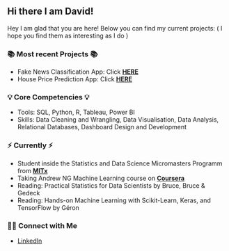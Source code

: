 ## Hi there I am David!
Hey I am glad that you are here! 
Below you can find my current projects: ( I hope you find them as interesting as I do )

### 📚 Most recent Projects 📚
- Fake News Classification App: Click **[HERE](https://github.com/DavidBrueninghoff/fake-news-classifier)** 
- House Price Prediction App: Click **[HERE](https://github.com/DavidBrueninghoff/house-price-estimation)** 

### 💡 Core Competencies 💡
- Tools: SQL, Python, R, Tableau, Power BI 
- Skills: Data Cleaning and Wrangling, Data Visualisation, Data Analysis, Relational Databases, Dashboard Design and Development

### ⚡️ Currently ⚡️
- Student inside the Statistics and Data Science Micromasters Programm from **[MITx](https://micromasters.mit.edu/ds/)** 
- Taking Andrew NG Machine Learning course on **[Coursera](https://de.coursera.org/specializations/machine-learning-introduction)**   
- Reading: Practical Statistics for Data Scientists by Bruce, Bruce & Gedeck
- Reading: Hands-on Machine Learning with Scikit-Learn, Keras, and TensorFlow by Géron

### 🙌🏻 Connect with Me
- [LinkedIn](https://www.linkedin.com/in/DavidBrueninghoff/)

